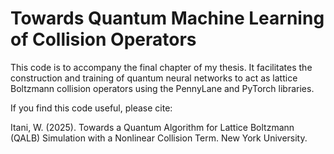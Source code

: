 # Towards Quantum Machine Learning of Collision Operators

This code is to accompany the final chapter of my thesis. It facilitates the construction and training of quantum neural networks to act as lattice Boltzmann collision operators using the PennyLane and PyTorch libraries.

If you find this code useful, please cite:

Itani, W. (2025). Towards a Quantum Algorithm for Lattice Boltzmann (QALB) Simulation with a Nonlinear Collision Term. New York University.


